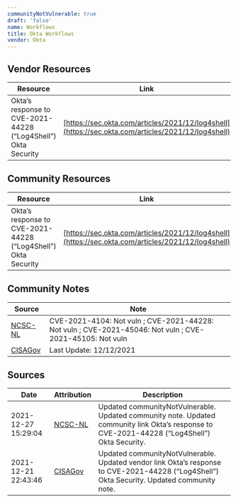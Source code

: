 ```yaml
---
communityNotVulnerable: true
draft: 'false'
name: Workflows
title: Okta Workflows
vendor: Okta
---
```


## Vendor Resources
| Resource | Link |
| --- | --- |
| Okta’s response to CVE-2021-44228 (“Log4Shell”)  Okta Security | [https://sec.okta.com/articles/2021/12/log4shell](https://sec.okta.com/articles/2021/12/log4shell) |

## Community Resources
| Resource | Link |
| --- | --- |
| Okta’s response to CVE-2021-44228 (“Log4Shell”)  Okta Security | [https://sec.okta.com/articles/2021/12/log4shell](https://sec.okta.com/articles/2021/12/log4shell) |

## Community Notes
| Source | Note |
| --- | --- |
| [NCSC-NL](https://github.com/NCSC-NL/log4shell/blob/main/software/README.md) | CVE-2021-4104: Not vuln ; CVE-2021-44228: Not vuln ; CVE-2021-45046: Not vuln ; CVE-2021-45105: Not vuln </ul> |
| [CISAGov](https://raw.githubusercontent.com/cisagov/log4j-affected-db/develop/README.md) | Last Update: 12/12/2021 |

## Sources
| Date | Attribution | Description |
| --- | --- | --- |
| 2021-12-27 15:29:04 | [NCSC-NL](https://github.com/NCSC-NL/log4shell/blob/main/software/README.md) | Updated communityNotVulnerable. Updated community note. Updated community link Okta’s response to CVE-2021-44228 (“Log4Shell”)  Okta Security.  |
| 2021-12-21 22:43:46 | [CISAGov](https://raw.githubusercontent.com/cisagov/log4j-affected-db/develop/README.md) | Updated communityNotVulnerable. Updated vendor link Okta’s response to CVE-2021-44228 (“Log4Shell”)  Okta Security. Updated community note.  |
